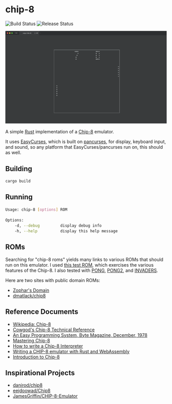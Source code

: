 # chip-8

![Build Status](https://github.com/joeygibson/chip-8/workflows/build/badge.svg)
![Release Status](https://github.com/joeygibson/chip-8/workflows/release/badge.svg)

![PONG](./pong.png)

A simple [Rust](https://www.rust-lang.org/) implementation of a 
[Chip-8](https://en.wikipedia.org/wiki/CHIP-8) emulator.

It uses [EasyCurses](https://github.com/Lokathor/easycurses-rs), which is built on
[pancurses](https://github.com/ihalila/pancurses), for display,
keyboard input, and sound, so any platform that EasyCurses/pancurses run on, this should
as well.

## Building

```bash
cargo build
```

## Running

```bash
Usage: chip-8 [options] ROM

Options:
    -d, --debug         display debug info
    -h, --help          display this help message
```

## ROMs

Searching for "chip-8 roms" yields many links to various ROMs that should run on this
emulator. I used [this test ROM](https://github.com/corax89/chip8-test-rom), which exercises
the various features of the Chip-8. I also tested with [PONG](https://github.com/eejdoowad/Chip8/blob/master/roms/PONG),
[PONG2](https://github.com/eejdoowad/Chip8/blob/master/roms/PONG2), and 
[INVADERS](https://github.com/eejdoowad/Chip8/blob/master/roms/INVADERS).

Here are two sites with public domain ROMs:

* [Zophar's Domain](https://www.zophar.net/pdroms/chip8.html)
* [dmatlack/chip8](https://github.com/dmatlack/chip8/tree/master/roms)

## Reference Documents

* [Wikipedia: Chip-8](https://en.wikipedia.org/wiki/CHIP-8)
* [Cowgod's Chip-8 Technical Reference](http://devernay.free.fr/hacks/chip8/C8TECH10.HTM)
* [An Easy Programming System, Byte Magazine, December, 1978](https://archive.org/stream/byte-magazine-1978-12/1978_12_BYTE_03-12_Life#page/n109/mode/2up)
* [Mastering Chip-8](http://mattmik.com/files/chip8/mastering/chip8.html)
* [How to write a Chip-8 Interpreter](http://www.multigesture.net/articles/how-to-write-an-emulator-chip-8-interpreter/)
* [Writing a CHIP-8 emulator with Rust and WebAssembly](https://blog.scottlogic.com/2017/12/13/chip8-emulator-webassembly-rust.html)
* [Introduction to Chip-8](http://www.emulator101.com/introduction-to-chip-8.html)

## Inspirational Projects

* [danirod/chip8](https://github.com/danirod/chip8)
* [eejdoowad/Chip8](https://github.com/eejdoowad/Chip8)
* [JamesGriffin/CHIP-8-Emulator](https://github.com/JamesGriffin/CHIP-8-Emulator)

